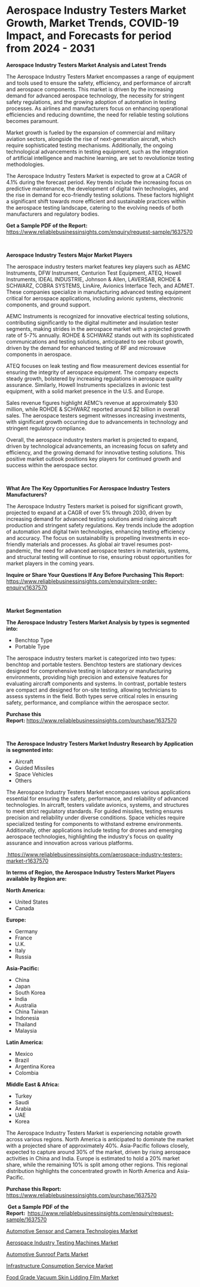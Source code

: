 <p><h1>Aerospace Industry Testers Market Growth, Market Trends, COVID-19 Impact, and Forecasts for period from 2024 - 2031</h1></p><p><strong>Aerospace Industry Testers Market Analysis and Latest Trends</strong></p>
<p><p>The Aerospace Industry Testers Market encompasses a range of equipment and tools used to ensure the safety, efficiency, and performance of aircraft and aerospace components. This market is driven by the increasing demand for advanced aerospace technology, the necessity for stringent safety regulations, and the growing adoption of automation in testing processes. As airlines and manufacturers focus on enhancing operational efficiencies and reducing downtime, the need for reliable testing solutions becomes paramount.</p><p>Market growth is fueled by the expansion of commercial and military aviation sectors, alongside the rise of next-generation aircraft, which require sophisticated testing mechanisms. Additionally, the ongoing technological advancements in testing equipment, such as the integration of artificial intelligence and machine learning, are set to revolutionize testing methodologies.</p><p>The Aerospace Industry Testers Market is expected to grow at a CAGR of 4.1% during the forecast period. Key trends include the increasing focus on predictive maintenance, the development of digital twin technologies, and the rise in demand for eco-friendly testing solutions. These factors highlight a significant shift towards more efficient and sustainable practices within the aerospace testing landscape, catering to the evolving needs of both manufacturers and regulatory bodies.</p></p>
<p><strong>Get a Sample PDF of the Report:&nbsp;</strong> <a href="https://www.reliablebusinessinsights.com/enquiry/request-sample/1637570?utm_campaign=1674&utm_medium=2&utm_source=Github&utm_content=ia&utm_term=07122024&utm_id=aerospace-industry-testers">https://www.reliablebusinessinsights.com/enquiry/request-sample/1637570</a></p>
<p>&nbsp;</p>
<p><strong>Aerospace Industry Testers Major Market Players</strong></p>
<p><p>The aerospace industry testers market features key players such as AEMC Instruments, DFW Instrument, Centurion Test Equipment, ATEQ, Howell Instruments, IDEAL INDUSTRIE, Johnson & Allen, LAVERSAB, ROHDE & SCHWARZ, COBRA SYSTEMS, LinAire, Avionics Interface Tech, and ADMET. These companies specialize in manufacturing advanced testing equipment critical for aerospace applications, including avionic systems, electronic components, and ground support.</p><p>AEMC Instruments is recognized for innovative electrical testing solutions, contributing significantly to the digital multimeter and insulation tester segments, making strides in the aerospace market with a projected growth rate of 5-7% annually. ROHDE & SCHWARZ stands out with its sophisticated communications and testing solutions, anticipated to see robust growth, driven by the demand for enhanced testing of RF and microwave components in aerospace.</p><p>ATEQ focuses on leak testing and flow measurement devices essential for ensuring the integrity of aerospace equipment. The company expects steady growth, bolstered by increasing regulations in aerospace quality assurance. Similarly, Howell Instruments specializes in avionic test equipment, with a solid market presence in the U.S. and Europe.</p><p>Sales revenue figures highlight AEMC’s revenue at approximately $30 million, while ROHDE & SCHWARZ reported around $2 billion in overall sales. The aerospace testers segment witnesses increasing investments, with significant growth occurring due to advancements in technology and stringent regulatory compliance.</p><p>Overall, the aerospace industry testers market is projected to expand, driven by technological advancements, an increasing focus on safety and efficiency, and the growing demand for innovative testing solutions. This positive market outlook positions key players for continued growth and success within the aerospace sector.</p></p>
<p>&nbsp;</p>
<p><strong>What Are The Key Opportunities For Aerospace Industry Testers Manufacturers?</strong></p>
<p><p>The Aerospace Industry Testers market is poised for significant growth, projected to expand at a CAGR of over 5% through 2030, driven by increasing demand for advanced testing solutions amid rising aircraft production and stringent safety regulations. Key trends include the adoption of automation and digital twin technologies, enhancing testing efficiency and accuracy. The focus on sustainability is propelling investments in eco-friendly materials and processes. As global air travel resumes post-pandemic, the need for advanced aerospace testers in materials, systems, and structural testing will continue to rise, ensuring robust opportunities for market players in the coming years.</p></p>
<p><strong>Inquire or Share Your Questions If Any Before Purchasing This Report:</strong> <a href="https://www.reliablebusinessinsights.com/enquiry/pre-order-enquiry/1637570?utm_campaign=1674&utm_medium=2&utm_source=Github&utm_content=ia&utm_term=07122024&utm_id=aerospace-industry-testers">https://www.reliablebusinessinsights.com/enquiry/pre-order-enquiry/1637570</a></p>
<p>&nbsp;</p>
<p><strong>Market Segmentation</strong></p>
<p><strong>The Aerospace Industry Testers Market Analysis by types is segmented into:</strong></p>
<p><ul><li>Benchtop Type</li><li>Portable Type</li></ul></p>
<p><p>The aerospace industry testers market is categorized into two types: benchtop and portable testers. Benchtop testers are stationary devices designed for comprehensive testing in laboratory or manufacturing environments, providing high precision and extensive features for evaluating aircraft components and systems. In contrast, portable testers are compact and designed for on-site testing, allowing technicians to assess systems in the field. Both types serve critical roles in ensuring safety, performance, and compliance within the aerospace sector.</p></p>
<p><strong>Purchase this Report:&nbsp;</strong><a href="https://www.reliablebusinessinsights.com/purchase/1637570?utm_campaign=1674&utm_medium=2&utm_source=Github&utm_content=ia&utm_term=07122024&utm_id=aerospace-industry-testers">https://www.reliablebusinessinsights.com/purchase/1637570</a></p>
<p>&nbsp;</p>
<p><strong>The Aerospace Industry Testers Market Industry Research by Application is segmented into:</strong></p>
<p><ul><li>Aircraft</li><li>Guided Missiles</li><li>Space Vehicles</li><li>Others</li></ul></p>
<p><p>The Aerospace Industry Testers Market encompasses various applications essential for ensuring the safety, performance, and reliability of advanced technologies. In aircraft, testers validate avionics, systems, and structures to meet strict regulatory standards. For guided missiles, testing ensures precision and reliability under diverse conditions. Space vehicles require specialized testing for components to withstand extreme environments. Additionally, other applications include testing for drones and emerging aerospace technologies, highlighting the industry's focus on quality assurance and innovation across various platforms.</p></p>
<p><a href="https://www.reliablebusinessinsights.com/aerospace-industry-testers-market-r1637570?utm_campaign=1674&utm_medium=2&utm_source=Github&utm_content=ia&utm_term=07122024&utm_id=aerospace-industry-testers">&nbsp;https://www.reliablebusinessinsights.com/aerospace-industry-testers-market-r1637570</a></p>
<p><strong>In terms of Region, the Aerospace Industry Testers Market Players available by Region are:</strong></p>
<p>
    <p> <strong> North America: </strong>
        <ul>
            <li>United States</li>
            <li>Canada</li>
        </ul>
        </p> 
    <p> <strong> Europe: </strong>
        <ul>
            <li>Germany</li>
            <li>France</li>
            <li>U.K.</li>
            <li>Italy</li>
            <li>Russia</li>
        </ul>
        </p> 
    <p> <strong> Asia-Pacific: </strong>
        <ul>
            <li>China</li>
            <li>Japan</li>
            <li>South Korea</li>
            <li>India</li>
            <li>Australia</li>
            <li>China Taiwan</li>
            <li>Indonesia</li>
            <li>Thailand</li>
            <li>Malaysia</li>
        </ul>
        </p> 
    <p> <strong> Latin America: </strong>
        <ul>
            <li>Mexico</li>
            <li>Brazil</li>
            <li>Argentina Korea</li>
            <li>Colombia</li>
        </ul>
        </p> 
    <p> <strong> Middle East & Africa: </strong>
        <ul>
            <li>Turkey</li>
            <li>Saudi</li>
            <li>Arabia</li>
            <li>UAE</li>
            <li>Korea</li>
        </ul>
    </p>
    </p>
<p><p>The Aerospace Industry Testers Market is experiencing notable growth across various regions. North America is anticipated to dominate the market with a projected share of approximately 40%. Asia-Pacific follows closely, expected to capture around 30% of the market, driven by rising aerospace activities in China and India. Europe is estimated to hold a 20% market share, while the remaining 10% is split among other regions. This regional distribution highlights the concentrated growth in North America and Asia-Pacific.</p></p>
<p><strong>Purchase this Report: </strong><a href="https://www.reliablebusinessinsights.com/purchase/1637570?utm_campaign=1674&utm_medium=2&utm_source=Github&utm_content=ia&utm_term=07122024&utm_id=aerospace-industry-testers">https://www.reliablebusinessinsights.com/purchase/1637570</a></p>
<p>&nbsp;<strong>Get a Sample PDF of the Report:&nbsp;&nbsp;</strong><a href="https://www.reliablebusinessinsights.com/enquiry/request-sample/1637570?utm_campaign=1674&utm_medium=2&utm_source=Github&utm_content=ia&utm_term=07122024&utm_id=aerospace-industry-testers">https://www.reliablebusinessinsights.com/enquiry/request-sample/1637570</a></p>
<p><strong></strong></p>
<p><p><a href="https://www.linkedin.com/pulse/automotive-insight-dial-hexdf?utm_campaign=1674&utm_medium=2&utm_source=Github&utm_content=ia&utm_term=07122024&utm_id=aerospace-industry-testers">Automotive Sensor and Camera Technologies Market</a></p><p><a href="https://github.com/marlanamarvn/Market-Research-Report-List-1/blob/main/aerospace-industry-testing-machines-market.md?utm_campaign=1674&utm_medium=2&utm_source=Github&utm_content=ia&utm_term=07122024&utm_id=aerospace-industry-testers">Aerospace Industry Testing Machines Market</a></p><p><a href="https://www.linkedin.com/pulse/analyzing-automotive-sunroof-parts-market-revenue-worth-cagr-tdmrf?utm_campaign=1674&utm_medium=2&utm_source=Github&utm_content=ia&utm_term=07122024&utm_id=aerospace-industry-testers">Automotive Sunroof Parts Market</a></p><p><a href="https://issuu.com/reportprime-2/docs/infrastructure-consumption-service-market-size-203?utm_campaign=1674&utm_medium=2&utm_source=Github&utm_content=ia&utm_term=07122024&utm_id=aerospace-industry-testers">Infrastructure Consumption Service Market</a></p><p><a href="https://issuu.com/reportprime-2/docs/food-grade-vacuum-skin-lidding-film-market-size-20?utm_campaign=1674&utm_medium=2&utm_source=Github&utm_content=ia&utm_term=07122024&utm_id=aerospace-industry-testers">Food Grade Vacuum Skin Lidding Film Market</a></p></p>